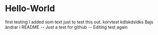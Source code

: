 # Hello-World
first testing
I added som text just to test this out.
korvtest
kdlskdsldks
Bajs
ändrar i README
-- Just a test for github
-- Editing test again
